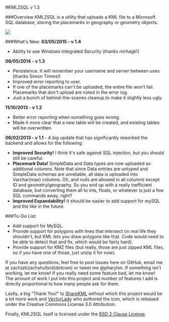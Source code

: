 #KML2SQL v 1.3

###Overview
KML2SQL is a utility that uploads a KML file to a Microsoft SQL database, storing the placemarks in geography or geometry objects.

<a href="http://pharylon.github.io"><img src="https://raw.github.com/Pharylon/KML2SQL/master/download.png" /></a>

###What's New:
**03/05/2015 - v 1.4**
* Ability to use Windows Integrated Security (thanks mirhagk!)

**06/05/2014 - v 1.3**
* Persistence. It will remember your username and server between uses (thanks Simon Timms!) 
* Improved error reporting to user.
* If one of the placemarks can't be uploaded, the entire file won't fail. Placemarks that don't upload are noted in the error log.
* Just a bunch of behind-the-scenes cleanup to make it slightly less ugly. 

**11/10/2013 - v 1.2**
* Better error reporting when something goes wrong.
* Made it more clear that a new table will be created, and existing tables will be overwritten.

**06/02/2013 - v 1.1** - A big update that has significantly reworked the backend and allows for the following:
* **Improved Security!** I think it's safe against SQL injection, but you should still be careful.
* **Placemark Data!** SimpleData and Data types are now uploaded as additional columns. Note that since Data entries are untyped and SimpleData schemas are unreliable, all data is uploaded into Varchar(max) columns. Oh, and nulls are allowed in all columns except ID and geometry/geography. So you end up with a really inefficient database, but converting them all to ints, floats, or whatever is just a few SQL commands away, right?
* **Improved Expandability!** It should be easier to add support for mySQL and the like in the future.

###To-Do List:

* Add support for MySQL.
* Provide support for polygons with lines that intersect (in real life they shouldn't, but KML lets you draw polygons like that. Code would need to be able to detect that and fix, which would be fairly hard).
* Provide support for KMZ files (but really, those are just zipped KML files, so if you have one of those, just unzip it for now).

If you have any questions, feel free to post issues here on GitHub, email me at zach(at)zachshuford(dotcom) or tweet me @pharylon. If something isn't working, let me know! If you really need some feature bad, let me know! The amount of work I put into this project and number of features I add is directly proportional to how many people ask for them. 

Lastly, a big "Thank You!" to [SharpKML](http://sharpkml.codeplex.com/) without which this project would be a lot more work and [VectorLady](http://vectorlady.com/) who authored the icon, which is released under the Creative Commons License 3.0 Attribution.

Finally, KML2SQL itself is licensed under the [BSD 2 Clause License](https://github.com/Pharylon/KML2SQL/blob/master/License.txt). 
